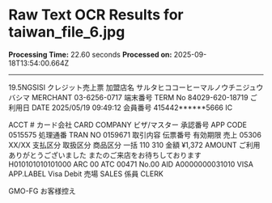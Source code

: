# Raw Text OCR Results for taiwan_file_6.jpg

**Processing Time:** 22.60 seconds
**Processed on:** 2025-09-18T13:54:00.664Z

---

19.5NGSISI
クレジット売上票
加盟店名 サルタヒココーヒーマルノウチニジュウバシマ
MERCHANT 03-6256-0717
端末番号 TERM No 84029-620-18719
ご利用日 DATE 2025/05/19 09:49:12
会員番号 415442******5666 IC

ACCT #
カード会社 CARD COMPANY ビザ/マスター
承認番号 APP CODE 0515575
処理通番 TRAN NO 0159671
取引内容 伝票番号 有効期限
売上 05306 XX/XX
支払区分 取扱区分 商品区分
一括 110 310
金額 ¥1,372
AMOUNT
ご利用ありがとうございました
またのご来店をお待ちしております
H010101010101000
ARC 00 ATC 00471 No.00
AID A0000000031010
VISA
APP.LABEL Visa Debit
売場 SALES 係員 CLERK

GMO-FG お客様控え
